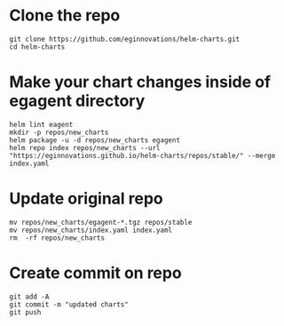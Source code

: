 # Clone the repo

    git clone https://github.com/eginnovations/helm-charts.git
    cd helm-charts

# Make your chart changes inside of egagent directory  

    helm lint eagent
    mkdir -p repos/new_charts
    helm package -u -d repos/new_charts egagent
    helm repo index repos/new_charts --url "https://eginnovations.github.io/helm-charts/repos/stable/" --merge index.yaml 

# Update original repo

    mv repos/new_charts/egagent-*.tgz repos/stable
    mv repos/new_charts/index.yaml index.yaml
    rm  -rf repos/new_charts

# Create commit on repo

    git add -A
    git commit -m "updated charts"
    git push
